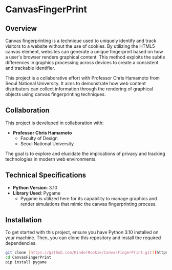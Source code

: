 # CanvasFingerPrint


## Overview
Canvas fingerprinting is a technique used to uniquely identify and track visitors to a website without the use of cookies. By utilizing the HTML5 canvas element, websites can generate a unique fingerprint based on how a user's browser renders graphical content. This method exploits the subtle differences in graphics processing across devices to create a consistent and trackable identifier.

This project is a collaborative effort with Professor Chris Hamamoto from Seoul National University. It aims to demonstrate how web content distributors can collect information through the rendering of graphical objects using canvas fingerprinting techniques.

## Collaboration
This project is developed in collaboration with:
- **Professor Chris Hamamoto**
  - Faculty of Design
  - Seoul National University

The goal is to explore and elucidate the implications of privacy and tracking technologies in modern web environments.

## Technical Specifications
- **Python Version**: 3.10
- **Library Used**: Pygame
  - Pygame is utilized here for its capability to manage graphics and render simulations that mimic the canvas fingerprinting process.

## Installation
To get started with this project, ensure you have Python 3.10 installed on your machine. Then, you can clone this repository and install the required dependencies.

```bash
git clone [https://github.com/KinderRookie/CanvasFingerPrint.git](https://github.com/KinderRookie/CanvasFingerPrint.git)
cd CanvasFingerPrint
pip install pygame


